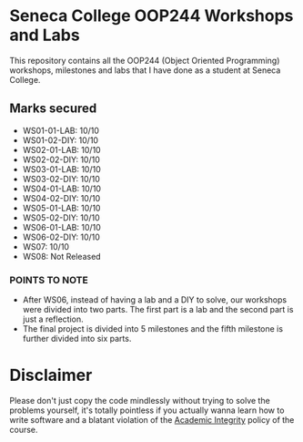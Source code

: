 # Seneca College OOP244 Workshops and Labs
This repository contains all the OOP244 (Object Oriented Programming) workshops, milestones and labs that I have done as a student at Seneca College.

## Marks secured
- WS01-01-LAB: 10/10
- WS01-02-DIY: 10/10
- WS02-01-LAB: 10/10
- WS02-02-DIY: 10/10
- WS03-01-LAB: 10/10
- WS03-02-DIY: 10/10
- WS04-01-LAB: 10/10
- WS04-02-DIY: 10/10
- WS05-01-LAB: 10/10
- WS05-02-DIY: 10/10
- WS06-01-LAB: 10/10
- WS06-02-DIY: 10/10
- WS07: 10/10
- WS08: Not Released

### POINTS TO NOTE
- After WS06, instead of having a lab and a DIY to solve, our workshops were divided into two parts. The first part is a lab and the second part is just a reflection.
- The final project is divided into 5 milestones and the fifth milestone is further divided into six parts.

# Disclaimer
Please don't just copy the code mindlessly without trying to solve the problems yourself, it's totally pointless if you actually wanna learn how to write software and a blatant violation of the [Academic Integrity](https://www.senecacollege.ca/about/policies/academic-integrity-policy.html) policy of the course.
